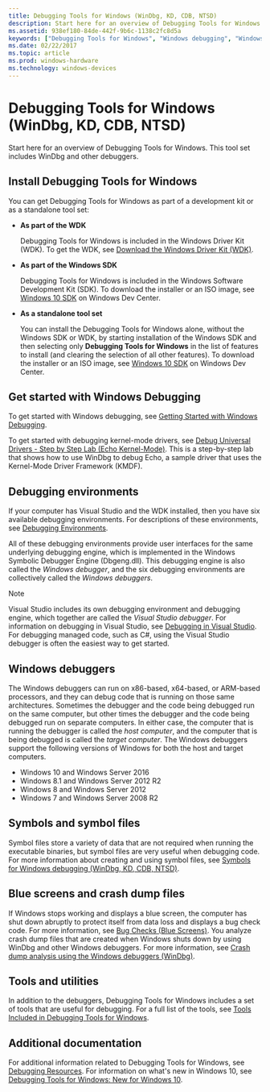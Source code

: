 ```yaml
---
title: Debugging Tools for Windows (WinDbg, KD, CDB, NTSD)
description: Start here for an overview of Debugging Tools for Windows. This tool set includes WinDbg and other debuggers.
ms.assetid: 938ef180-84de-442f-9b6c-1138c2fc8d5a
keywords: ["Debugging Tools for Windows", "Windows debugging", "Windows Debugger", "Kernel debugging", "Kernel debugger", "WinDbg"]
ms.date: 02/22/2017
ms.topic: article
ms.prod: windows-hardware
ms.technology: windows-devices
---
```


# Debugging Tools for Windows (WinDbg, KD, CDB, NTSD)

Start here for an overview of Debugging Tools for Windows. This tool set includes WinDbg and other debuggers.


## <span id="3_ways_to_get_Debugging_Tools_for_Windows"></span><span id="3_ways_to_get_debugging_tools_for_windows"></span><span id="3_WAYS_TO_GET_DEBUGGING_TOOLS_FOR_WINDOWS"></span>Install Debugging Tools for Windows

You can get Debugging Tools for Windows as part of a development kit or as a standalone tool set:

-   **As part of the WDK**

    Debugging Tools for Windows is included in the Windows Driver Kit (WDK). To get the WDK, see [Download the Windows Driver Kit (WDK)](https://docs.microsoft.com/windows-hardware/drivers/download-the-wdk).


-   **As part of the Windows SDK**

    Debugging Tools for Windows is included in the Windows Software Development Kit (SDK). To download the installer or an ISO image, see [Windows 10 SDK](https://developer.microsoft.com/windows/downloads/windows-10-sdk) on Windows Dev Center.


-   **As a standalone tool set**

    You can install the Debugging Tools for Windows alone, without the Windows SDK or WDK, by starting installation of the Windows SDK and then selecting only **Debugging Tools for Windows** in the list of features to install (and clearing the selection of all other features). To download the installer or an ISO image, see [Windows 10 SDK](https://developer.microsoft.com/windows/downloads/windows-10-sdk) on Windows Dev Center.


## <span id="Getting_Started_with_Windows_Debugging"></span><span id="getting_started_with_windows_debugging"></span><span id="GETTING_STARTED_WITH_WINDOWS_DEBUGGING"></span>Get started with Windows Debugging

To get started with Windows debugging, see [Getting Started with Windows Debugging](getting-started-with-windows-debugging.md).

To get started with debugging kernel-mode drivers, see [Debug Universal Drivers - Step by Step Lab (Echo Kernel-Mode)](debug-universal-drivers---step-by-step-lab--echo-kernel-mode-.md). This is a step-by-step lab that shows how to use WinDbg to debug Echo, a sample driver that uses the Kernel-Mode Driver Framework (KMDF).


## <span id="Debugging_environments"></span><span id="debugging_environments"></span><span id="DEBUGGING_ENVIRONMENTS"></span>Debugging environments

If your computer has Visual Studio and the WDK installed, then you have six available debugging environments. For descriptions of these environments, see [Debugging Environments](debuggers-in-the-debugging-tools-for-windows-package.md).

All of these debugging environments provide user interfaces for the same underlying debugging engine, which is implemented in the Windows Symbolic Debugger Engine (Dbgeng.dll). This debugging engine is also called the *Windows debugger*, and the six debugging environments are collectively called the *Windows debuggers*.

> [!NOTE]
> Visual Studio includes its own debugging environment and debugging engine, which together are called the *Visual Studio debugger*. For information on debugging in Visual Studio, see [Debugging in Visual Studio](https://docs.microsoft.com/visualstudio/debugger/). For debugging managed code, such as C#, using the Visual Studio debugger is often the easiest way to get started.


## <span id="Windows_debuggers"></span><span id="windows_debuggers"></span><span id="WINDOWS_DEBUGGERS"></span>Windows debuggers

The Windows debuggers can run on x86-based, x64-based, or ARM-based processors, and they can debug code that is running on those same architectures. Sometimes the debugger and the code being debugged run on the same computer, but other times the debugger and the code being debugged run on separate computers. In either case, the computer that is running the debugger is called the *host computer*, and the computer that is being debugged is called the *target computer*. The Windows debuggers support the following versions of Windows for both the host and target computers.

-   Windows 10 and Windows Server 2016
-   Windows 8.1 and Windows Server 2012 R2
-   Windows 8 and Windows Server 2012
-   Windows 7 and Windows Server 2008 R2


## <span id="Symbols_and_Symbol_Files"></span><span id="symbols_and_symbol_files"></span><span id="SYMBOLS_AND_SYMBOL_FILES"></span>Symbols and symbol files

Symbol files store a variety of data that are not required when running the executable binaries, but symbol files are very useful when debugging code. For more information about creating and using symbol files, see [Symbols for Windows debugging (WinDbg, KD, CDB, NTSD)](symbols.md).


## <span id="Blue_Screens_and_crash_dump_files"></span><span id="blue_screens_and_crash_dump_files"></span><span id="BLUE_SCREENS_AND_CRASH_DUMP_FILES"></span>Blue screens and crash dump files

If Windows stops working and displays a blue screen, the computer has shut down abruptly to protect itself from data loss and displays a bug check code. For more information, see [Bug Checks (Blue Screens)](bug-checks--blue-screens-.md). You analyze crash dump files that are created when Windows shuts down by using WinDbg and other Windows debuggers. For more information, see [Crash dump analysis using the Windows debuggers (WinDbg)](crash-dump-files.md).


## <span id="Tools_and_utilities"></span><span id="tools_and_utilities"></span><span id="TOOLS_AND_UTILITIES"></span>Tools and utilities

In addition to the debuggers, Debugging Tools for Windows includes a set of tools that are useful for debugging. For a full list of the tools, see [Tools Included in Debugging Tools for Windows](extra-tools.md).


## <span id="Additional_documentation"></span><span id="additional_documentation"></span><span id="ADDITIONAL_DOCUMENTATION"></span>Additional documentation

For additional information related to Debugging Tools for Windows, see [Debugging Resources](debugging-resources.md). For information on what's new in Windows 10, see [Debugging Tools for Windows: New for Windows 10](debugging-tools-for-windows--new-for-windows-10.md).
